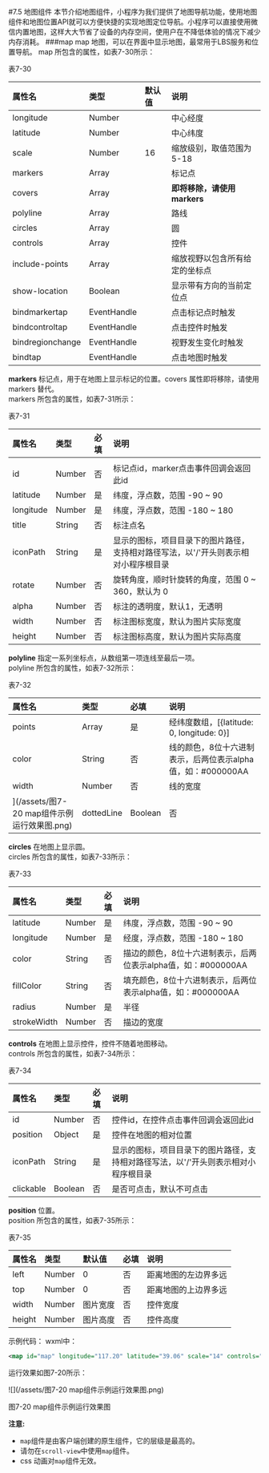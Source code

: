 #7.5 地图组件
本节介绍地图组件，小程序为我们提供了地图导航功能，使用地图组件和地图位置API就可以方便快捷的实现地图定位导航。小程序可以直接使用微信内置地图，这样大大节省了设备的内存空间，使用户在不降低体验的情况下减少内存消耗。
###map
map 地图，可以在界面中显示地图，最常用于LBS服务和位置导航。
map 所包含的属性，如表7-30所示：

表7-30

| 属性名 | 类型 | 默认值 | 说明 |
| :--- | :--- | :--- | :--- |
| longitude | Number |  | 中心经度 |
| latitude | Number |  | 中心纬度 |
| scale | Number | 16 | 缩放级别，取值范围为5-18 |
| markers | Array |  | 标记点 |
| covers | Array |  | **即将移除，请使用 markers** |
| polyline | Array |  | 路线 |
| circles | Array |  | 圆 |
| controls | Array |  | 控件 |
| include-points | Array |  | 缩放视野以包含所有给定的坐标点 |
| show-location | Boolean |  | 显示带有方向的当前定位点 |
| bindmarkertap | EventHandle |  | 点击标记点时触发 |
| bindcontroltap | EventHandle |  | 点击控件时触发 |
| bindregionchange | EventHandle |  | 视野发生变化时触发 |
| bindtap | EventHandle |  | 点击地图时触发 |

**markers** 标记点，用于在地图上显示标记的位置。covers 属性即将移除，请使用 markers 替代。  
markers 所包含的属性，如表7-31所示：

表7-31

| 属性名 | 类型 | 必填 | 说明 |
| :--- | :--- | :--- | :--- |
|  |  |  |  |
| id | Number | 否 | 标记点id，marker点击事件回调会返回此id |
| latitude | Number | 是 | 纬度，浮点数，范围 -90 ~ 90 |
| longitude | Number | 是 | 纬度，浮点数，范围 -180 ~ 180 |
| title | String | 否 | 标注点名 |
| iconPath | String | 是 | 显示的图标，项目目录下的图片路径，支持相对路径写法，以'/'开头则表示相对小程序根目录 |
| rotate | Number | 否 | 旋转角度，顺时针旋转的角度，范围 0 ~ 360，默认为 0 |
| alpha | Number | 否 | 标注的透明度，默认1，无透明 |
| width | Number | 否 | 标注图标宽度，默认为图片实际宽度 |
| height | Number | 否 | 标注图标高度，默认为图片实际高度 |

**polyline** 指定一系列坐标点，从数组第一项连线至最后一项。  
polyline 所包含的属性，如表7-32所示：

表7-32

| 属性名 | 类型 | 必填 | 说明 |
| :--- | :--- | :--- | :--- |
| points | Array | 是 | 经纬度数组，\[{latitude: 0, longitude: 0}\] |
| color | String | 否 | 线的颜色，8位十六进制表示，后两位表示alpha值，如：\#000000AA |
| width | Number | 否 | 线的宽度 |![
](/assets/图7-20 map组件示例运行效果图.png)| dottedLine | Boolean | 否 | 是否虚线，默认false |

**circles** 在地图上显示圆。  
circles 所包含的属性，如表7-33所示：

表7-33

| 属性名 | 类型 | 必填 | 说明 |
| :--- | :--- | :--- | :--- |
| latitude | Number | 是 | 纬度，浮点数，范围 -90 ~ 90 |
| longitude | Number | 是 | 经度，浮点数，范围 -180 ~ 180 |
| color | String | 否 | 描边的颜色，8位十六进制表示，后两位表示alpha值，如：\#000000AA |
| fillColor | String | 否 | 填充颜色，8位十六进制表示，后两位表示alpha值，如：\#000000AA |
| radius | Number | 是 | 半径 |
| strokeWidth | Number | 否 | 描边的宽度 |

**controls** 在地图上显示控件，控件不随着地图移动。  
controls 所包含的属性，如表7-34所示：

表7-34

| 属性名 | 类型 | 必填 | 说明 |
| :--- | :--- | :--- | :--- |
| id | Number | 否 | 控件id，在控件点击事件回调会返回此id |
| position | Object | 是 | 控件在地图的相对位置 |
| iconPath | String | 是 | 显示的图标，项目目录下的图片路径，支持相对路径写法，以'/'开头则表示相对小程序根目录 |
| clickable | Boolean | 否 | 是否可点击，默认不可点击 |

**position** 位置。  
position 所包含的属性，如表7-35所示：

表7-35

| 属性名 | 类型 | 默认值 | 必填 | 说明 |
| :--- | :--- | :--- | :--- | :--- |
| left | Number | 0 | 否 | 距离地图的左边界多远 |
| top | Number | 0 | 否 | 距离地图的上边界多远 |
| width | Number | 图片宽度 | 否 | 控件宽度 |
| height | Number | 图片高度 | 否 | 控件高度 |

示例代码：
wxml中：
```xml
<map id="map" longitude="117.20" latitude="39.06" scale="14" controls="{{controls}}" bindcontroltap="controltap" markers="{{markers}}" bindmarkertap="markertap" polyline="{{polyline}}" bindregionchange="regionchange" show-location style="width: 100%; height: 300px;"></map>
```
运行效果如图7-20所示：

![](/assets/图7-20 map组件示例运行效果图.png)

图7-20 map组件示例运行效果图

**注意:**

* `map`组件是由客户端创建的原生组件，它的层级是最高的。
* 请勿在`scroll-view`中使用`map`组件。
* css 动画对`map`组件无效。



